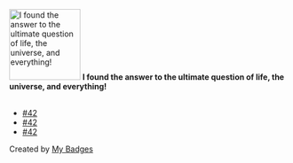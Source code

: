<img src="https://my-badges.github.io/my-badges/the-ultimate-question.png" alt="I found the answer to the ultimate question of life, the universe, and everything!" title="I found the answer to the ultimate question of life, the universe, and everything!" width="128">
<strong>I found the answer to the ultimate question of life, the universe, and everything!</strong>
<br><br>

- <a href="https://github.com/okp4/awesome/issues/42">#42</a>
- <a href="https://github.com/axone-protocol/axoned/issues/42">#42</a>
- <a href="https://github.com/axone-protocol/ontology/issues/42">#42</a>


Created by <a href="https://github.com/my-badges/my-badges">My Badges</a>